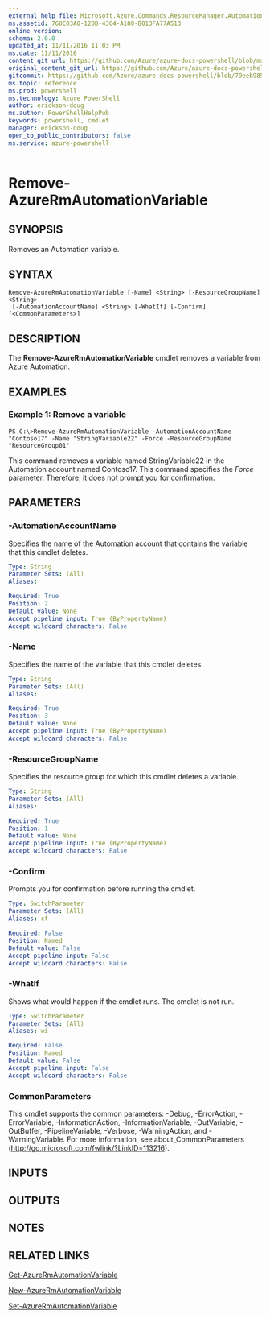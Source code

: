 ```yaml
---
external help file: Microsoft.Azure.Commands.ResourceManager.Automation.dll-Help.xml
ms.assetid: 760C03A0-12DB-43C4-A180-B013FA77A513
online version: 
schema: 2.0.0
updated_at: 11/11/2016 11:03 PM
ms.date: 11/11/2016
content_git_url: https://github.com/Azure/azure-docs-powershell/blob/master/azureps-cmdlets-docs/ResourceManager/AzureRM.Automation/v2.3.0/Remove-AzureRMAutomationVariable.md
original_content_git_url: https://github.com/Azure/azure-docs-powershell/blob/master/azureps-cmdlets-docs/ResourceManager/AzureRM.Automation/v2.3.0/Remove-AzureRMAutomationVariable.md
gitcommit: https://github.com/Azure/azure-docs-powershell/blob/79eeb985ea480979357fb4695832a0c3d29a48bf/azureps-cmdlets-docs/ResourceManager/AzureRM.Automation/v2.3.0/Remove-AzureRMAutomationVariable.md
ms.topic: reference
ms.prod: powershell
ms.technology: Azure PowerShell
author: erickson-doug
ms.author: PowerShellHelpPub
keywords: powershell, cmdlet
manager: erickson-doug
open_to_public_contributors: false
ms.service: azure-powershell
---
```


# Remove-AzureRmAutomationVariable

## SYNOPSIS
Removes an Automation variable.

## SYNTAX

```
Remove-AzureRmAutomationVariable [-Name] <String> [-ResourceGroupName] <String>
 [-AutomationAccountName] <String> [-WhatIf] [-Confirm] [<CommonParameters>]
```

## DESCRIPTION
The **Remove-AzureRmAutomationVariable** cmdlet removes a variable from Azure Automation.

## EXAMPLES

### Example 1: Remove a variable
```
PS C:\>Remove-AzureRmAutomationVariable -AutomationAccountName "Contoso17" -Name "StringVariable22" -Force -ResourceGroupName "ResourceGroup01"
```

This command removes a variable named StringVariable22 in the Automation account named Contoso17.
This command specifies the *Force* parameter.
Therefore, it does not prompt you for confirmation.

## PARAMETERS

### -AutomationAccountName
Specifies the name of the Automation account that contains the variable that this cmdlet deletes.

```yaml
Type: String
Parameter Sets: (All)
Aliases: 

Required: True
Position: 2
Default value: None
Accept pipeline input: True (ByPropertyName)
Accept wildcard characters: False
```

### -Name
Specifies the name of the variable that this cmdlet deletes.

```yaml
Type: String
Parameter Sets: (All)
Aliases: 

Required: True
Position: 3
Default value: None
Accept pipeline input: True (ByPropertyName)
Accept wildcard characters: False
```

### -ResourceGroupName
Specifies the resource group for which this cmdlet deletes a variable.

```yaml
Type: String
Parameter Sets: (All)
Aliases: 

Required: True
Position: 1
Default value: None
Accept pipeline input: True (ByPropertyName)
Accept wildcard characters: False
```

### -Confirm
Prompts you for confirmation before running the cmdlet.

```yaml
Type: SwitchParameter
Parameter Sets: (All)
Aliases: cf

Required: False
Position: Named
Default value: False
Accept pipeline input: False
Accept wildcard characters: False
```

### -WhatIf
Shows what would happen if the cmdlet runs.
The cmdlet is not run.

```yaml
Type: SwitchParameter
Parameter Sets: (All)
Aliases: wi

Required: False
Position: Named
Default value: False
Accept pipeline input: False
Accept wildcard characters: False
```

### CommonParameters
This cmdlet supports the common parameters: -Debug, -ErrorAction, -ErrorVariable, -InformationAction, -InformationVariable, -OutVariable, -OutBuffer, -PipelineVariable, -Verbose, -WarningAction, and -WarningVariable. For more information, see about_CommonParameters (http://go.microsoft.com/fwlink/?LinkID=113216).

## INPUTS

## OUTPUTS

## NOTES

## RELATED LINKS

[Get-AzureRmAutomationVariable](xref:ResourceManager/AzureRM.Automation/v2.3.0/Get-AzureRMAutomationVariable.md)

[New-AzureRmAutomationVariable](xref:ResourceManager/AzureRM.Automation/v2.3.0/New-AzureRMAutomationVariable.md)

[Set-AzureRmAutomationVariable](xref:ResourceManager/AzureRM.Automation/v2.3.0/Set-AzureRMAutomationVariable.md)


